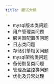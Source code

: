```yaml
---
title: 面试大纲
---
```


- mysql版本类问题
- 用户管理类问题
- 服务器配置类问题
- 日志类问题
- 存储引擎相关问题
- mysql架构类问题
- 备份恢复类问题
- 管理及监控类问题
- 优化及异常处理

